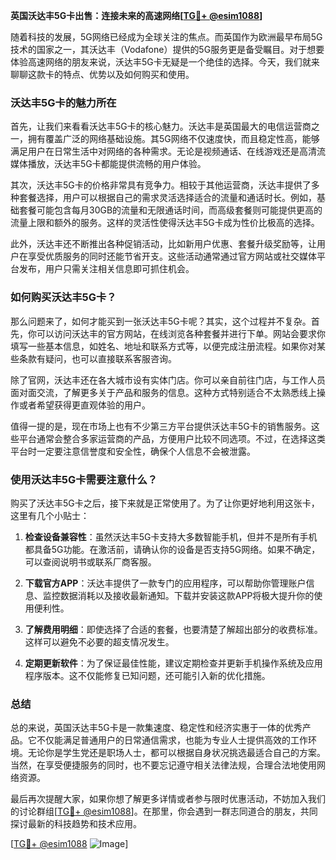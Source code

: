 **英国沃达丰5G卡出售：连接未来的高速网络[[TG💪+ @esim1088](https://t.me/s/esim1088)]**

随着科技的发展，5G网络已经成为全球关注的焦点。而英国作为欧洲最早布局5G技术的国家之一，其沃达丰（Vodafone）提供的5G服务更是备受瞩目。对于想要体验高速网络的朋友来说，沃达丰5G卡无疑是一个绝佳的选择。今天，我们就来聊聊这款卡的特点、优势以及如何购买和使用。

### 沃达丰5G卡的魅力所在

首先，让我们来看看沃达丰5G卡的核心魅力。沃达丰是英国最大的电信运营商之一，拥有覆盖广泛的网络基础设施。其5G网络不仅速度快，而且稳定性高，能够满足用户在日常生活中对网络的各种需求。无论是视频通话、在线游戏还是高清流媒体播放，沃达丰5G卡都能提供流畅的用户体验。

其次，沃达丰5G卡的价格非常具有竞争力。相较于其他运营商，沃达丰提供了多种套餐选择，用户可以根据自己的需求灵活选择适合的流量和通话时长。例如，基础套餐可能包含每月30GB的流量和无限通话时间，而高级套餐则可能提供更高的流量上限和额外的服务。这样的灵活性使得沃达丰5G卡成为性价比极高的选择。

此外，沃达丰还不断推出各种促销活动，比如新用户优惠、套餐升级奖励等，让用户在享受优质服务的同时还能节省开支。这些活动通常通过官方网站或社交媒体平台发布，用户只需关注相关信息即可抓住机会。

### 如何购买沃达丰5G卡？

那么问题来了，如何才能买到一张沃达丰5G卡呢？其实，这个过程并不复杂。首先，你可以访问沃达丰的官方网站，在线浏览各种套餐并进行下单。网站会要求你填写一些基本信息，如姓名、地址和联系方式等，以便完成注册流程。如果你对某些条款有疑问，也可以直接联系客服咨询。

除了官网，沃达丰还在各大城市设有实体门店。你可以亲自前往门店，与工作人员面对面交流，了解更多关于产品和服务的信息。这种方式特别适合不太熟悉线上操作或者希望获得更直观体验的用户。

值得一提的是，现在市场上也有不少第三方平台提供沃达丰5G卡的销售服务。这些平台通常会整合多家运营商的产品，方便用户比较不同选项。不过，在选择这类平台时一定要注意信誉度和安全性，确保个人信息不会被泄露。

### 使用沃达丰5G卡需要注意什么？

购买了沃达丰5G卡之后，接下来就是正常使用了。为了让你更好地利用这张卡，这里有几个小贴士：

1. **检查设备兼容性**：虽然沃达丰5G卡支持大多数智能手机，但并不是所有手机都具备5G功能。在激活前，请确认你的设备是否支持5G网络。如果不确定，可以查阅说明书或联系厂商客服。

2. **下载官方APP**：沃达丰提供了一款专门的应用程序，可以帮助你管理账户信息、监控数据消耗以及接收最新通知。下载并安装这款APP将极大提升你的使用便利性。

3. **了解费用明细**：即使选择了合适的套餐，也要清楚了解超出部分的收费标准。这样可以避免不必要的超支情况发生。

4. **定期更新软件**：为了保证最佳性能，建议定期检查并更新手机操作系统及应用程序版本。这不仅能修复已知问题，还可能引入新的优化措施。

### 总结

总的来说，英国沃达丰5G卡是一款集速度、稳定性和经济实惠于一体的优秀产品。它不仅能满足普通用户的日常通信需求，也能为专业人士提供高效的工作环境。无论你是学生党还是职场人士，都可以根据自身状况挑选最适合自己的方案。当然，在享受便捷服务的同时，也不要忘记遵守相关法律法规，合理合法地使用网络资源。

最后再次提醒大家，如果你想了解更多详情或者参与限时优惠活动，不妨加入我们的讨论群组[[TG💪+ @esim1088](https://t.me/s/esim1088)]。在那里，你会遇到一群志同道合的朋友，共同探讨最新的科技趋势和技术应用。

[[TG💪+ @esim1088](https://t.me/s/esim1088) ![Image](https://i.postimg.cc/4NQfJmqS/Snipaste-2025-05-13-00-14-12.png)]
